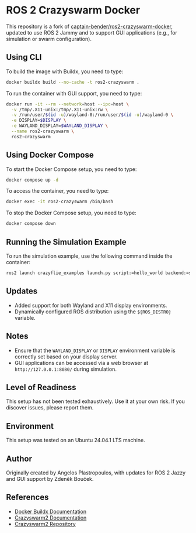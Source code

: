 # ROS 2 Crazyswarm Docker

This repository is a fork of [captain-bender/ros2-crazyswarm-docker](https://github.com/captain-bender/ros2-crazyswarm-docker), updated to use ROS 2 Jammy and to support GUI applications (e.g., for simulation or swarm configuration).

## Using CLI
To build the image with Buildx, you need to type:
```bash
docker buildx build --no-cache -t ros2-crazyswarm .
```

To run the container with GUI support, you need to type:
```bash
docker run -it --rm --network=host --ipc=host \
  -v /tmp/.X11-unix:/tmp/.X11-unix:rw \
  -v /run/user/$(id -u)/wayland-0:/run/user/$(id -u)/wayland-0 \
  -e DISPLAY=$DISPLAY \
  -e WAYLAND_DISPLAY=$WAYLAND_DISPLAY \
  --name ros2-crazyswarm \
  ros2-crazyswarm
```

## Using Docker Compose
To start the Docker Compose setup, you need to type:
```bash
docker compose up -d
```

To access the container, you need to type:
```bash
docker exec -it ros2-crazyswarm /bin/bash
```

To stop the Docker Compose setup, you need to type:
```bash
docker compose down
```

## Running the Simulation Example
To run the simulation example, use the following command inside the container:
```bash
ros2 launch crazyflie_examples launch.py script:=hello_world backend:=sim
```

## Updates
- Added support for both Wayland and X11 display environments.
- Dynamically configured ROS distribution using the `${ROS_DISTRO}` variable.

## Notes
- Ensure that the `WAYLAND_DISPLAY` or `DISPLAY` environment variable is correctly set based on your display server.
- GUI applications can be accessed via a web browser at `http://127.0.0.1:8080/` during simulation.

## Level of Readiness
This setup has not been tested exhaustively. Use it at your own risk. If you discover issues, please report them.

## Environment
This setup was tested on an Ubuntu 24.04.1 LTS machine.

## Author
Originally created by Angelos Plastropoulos, with updates for ROS 2 Jazzy and GUI support by Zdeněk Bouček.

## References
- [Docker Buildx Documentation](https://docs.docker.com/build/)
- [Crazyswarm2 Documentation](https://imrclab.github.io/crazyswarm2/index.html)
- [Crazyswarm2 Repository](https://github.com/IMRCLab/crazyswarm2)